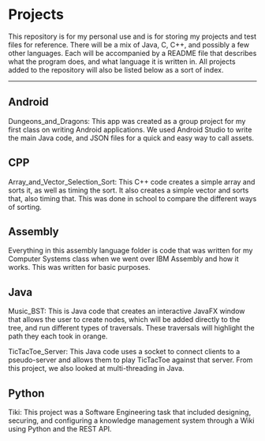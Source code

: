 # Projects

This repository is for my personal use and is for storing my projects and test files for reference. There will be a mix of Java, C, C++, and possibly a few other languages. Each will be accompanied by a README file that describes what the program does, and what language it is written in. All projects added to the repository will also be listed below as a sort of index.

------------------------------------------------------------------------------------------------------------------------------------------

## Android

Dungeons_and_Dragons: This app was created as a group project for my first class on writing Android applications. We used Android Studio to write the main Java code, and JSON files for a quick and easy way to call assets.

## CPP

Array_and_Vector_Selection_Sort: This C++ code creates a simple array and sorts it, as well as timing the sort. It also creates a simple vector and sorts that, also timing that. This was done in school to compare the different ways of sorting.

## Assembly

Everything in this assembly language folder is code that was written for my Computer Systems class when we went over IBM Assembly and how it works. This was written for basic purposes.

## Java

Music_BST: This is Java code that creates an interactive JavaFX window that allows the user to create nodes, which will be added directly to the tree, and run different types of traversals. These traversals will highlight the path they each took in orange.

TicTacToe_Server: This Java code uses a socket to connect clients to a pseudo-server and allows them to play TicTacToe against that server. From this project, we also looked at multi-threading in Java.

## Python

Tiki: This project was a Software Engineering task that included designing, securing, and configuring a knowledge management system through a Wiki using Python and the REST API.
